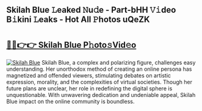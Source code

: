 ## Skilah Blue 𝙻eaked 𝙽u𝚍e - Part-bHH 𝚅𝚒deo B𝚒kini 𝙻eaks - Hot All 𝙿hotos uQeZK

# <h2><a href="http://ld3kcg5.urlbe.top/?page=Skilah+Blue">🔗🔗👉👉 Skilah Blue P𝚑oto𝚜Vid𝚎o</a></h2>

[![Skilah Blue](https://i.imgur.com/eBuTRDB.gif)](http://ld3kcg5.urlbe.top/?page=Skilah+Blue)
Skilah Blue, a complex and polarizing figure, challenges easy understanding. Her unorthodox method of creating an online persona has magnetized and offended viewers, stimulating debates on artistic expression, morality, and the complexities of virtual societies. Though her future plans are unclear, her role in redefining the digital sphere is unquestionable. With unwavering dedication and undeniable appeal, Skilah Blue impact on the online community is boundless.
